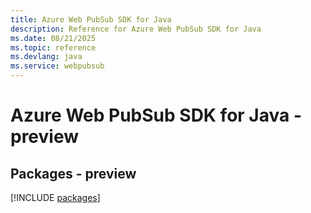 ```yaml
---
title: Azure Web PubSub SDK for Java
description: Reference for Azure Web PubSub SDK for Java
ms.date: 08/21/2025
ms.topic: reference
ms.devlang: java
ms.service: webpubsub
---
```

# Azure Web PubSub SDK for Java - preview
## Packages - preview
[!INCLUDE [packages](web-pubsub-index.md)]